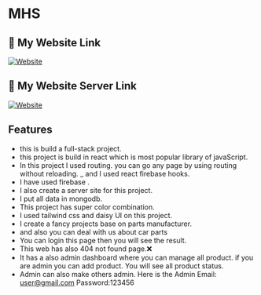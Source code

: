 # MHS

 


## 🔗 My Website Link
[![Website](https://img.shields.io/badge/let's-go-000?style=for-the-badge&logo=&logoColor=white)](https://assingment-12-hussain.firebaseapp.com/)
## 🔗 My Website Server Link
[![Website](https://img.shields.io/badge/let's-see-000?style=for-the-badge&logo=&logoColor=green)](https://mns-server-site.onrender.com/)
  

## Features
-  this is build a full-stack project.
-  this project is build in react which is most popular library of javaScript. 
-  In this project I used routing. you can go any page by using routing without reloading.
_  and I used react firebase hooks.
-  I have used  firebase .
-  I also create a server site for this project. 
-  I put all data in mongodb. 
-  This project has super color combination.
-  I used tailwind css and daisy UI on this project. 
-  I create a fancy projects base on parts manufacturer.
-  and also you can deal with us about car parts 
-  You can login this page then you will see the result.
-  This web has also 404 not found page.❌
-  It has a also admin dashboard where you can manage all product. if you are admin you can add product. You will see all product status.
-  Admin can also make others  admin. Here is the Admin Email: user@gmail.com Password:123456